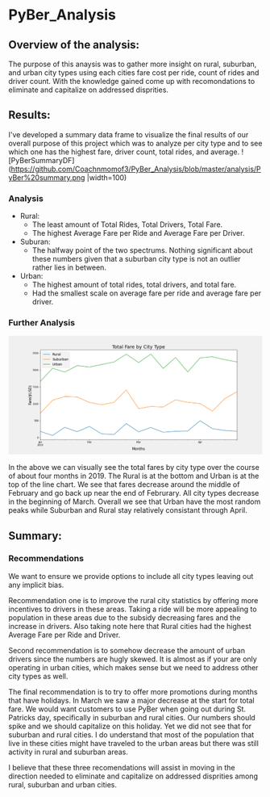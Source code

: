# PyBer_Analysis

## Overview of the analysis:

The purpose of this anaysis was to gather more insight on  rural, suburban, and urban city types using each cities fare cost per ride, count of rides and driver count.  With the knowledge gained come up with recomondations to eliminate and capitalize on addressed disprities.


## Results: 

I've developed a summary data frame to visualize the final results of our overall purpose of this project which was to analyze per city type and to see which one has the highest fare, driver count, total rides, and average.
![PyBerSummaryDF](https://github.com/Coachnmomof3/PyBer_Analysis/blob/master/analysis/PyBer%20summary.png |width=100)
### Analysis
- Rural:
  - The least amount of Total Rides, Total Drivers, Total Fare.
  - The highest Average Fare per Ride and Average Fare per Driver.
- Suburan:
  - The halfway point of the two spectrums. Nothing significant about these numbers given that a suburban city type is not an outlier rather lies in between.
- Urban:
  - The highest amount of total rides, total drivers, and total fare.
  - Had the smallest scale on average fare per ride and average fare per driver.

### Further Analysis
![PyBer_Fare_Summary](https://github.com/Coachnmomof3/PyBer_Analysis/blob/master/analysis/PyBer_fare_summary.png)

In the above we can visually see the total fares by city type over the course of about four months in 2019. The Rural is at the bottom and Urban is at the top of the line chart. We see that fares decrease around the middle of February and go back up near the end of Februrary. All city types decrease in the beginning of March. Overall we see that Urban have the most random peaks while Suburban and Rural stay relatively consistant through April.

## Summary: 

### Recommendations

We want to ensure we provide options to include all city types leaving out any implicit bias. 

Recommendation one is to improve the rural city statistics by offering more incentives to drivers in these areas. Taking a ride will be more appealing to population in these areas due to the subsidy decreasing fares and the increase in drivers. Also taking note here that Rural cities had the highest Average Fare per Ride and Driver.

Second recommendation is to somehow decrease the amount of urban drivers since the numbers are hugly skewed. It is almost as if your are only operating in urban cities, which makes sense but we need to address other city types as well.

The final recommendation is to try to offer more promotions during months that have holidays. In March we saw a major decrease at the start for total fare. We would want customers to use PyBer when going out during St. Patricks day, specifically in suburban and rural cities. Our numbers should spike and we should capitalize on this holiday. Yet we did not see that for suburban and rural cities. I do understand that most of the population that live in these cities might have traveled to the urban areas but there was still activity in rural and suburban areas.

I believe that these three recomendations will assist in moving in the direction needed to eliminate and capitalize on addressed disprities among rural, suburban and urban cities.

